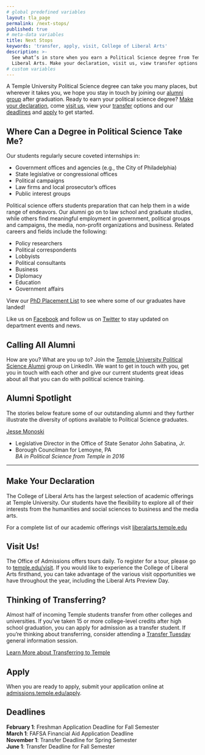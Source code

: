 ```yaml
---
# global predefined variables
layout: tla_page
permalink: /next-stops/
published: true
# meta-data variables
title: Next Stops
keywords: 'transfer, apply, visit, College of Liberal Arts'
description: >-
  See what’s in store when you earn a Political Science degree from Temple University’s College of
  Liberal Arts. Make your declaration, visit us, view transfer options and deadlines, and apply!
# custom variables
---
```

A Temple University Political Science degree can take you many places, but wherever it takes you, we hope you stay in touch by joining our [alumni group](#calling-all-alumni) after graduation. Ready to earn your political science degree? [Make your declaration](#make-your-declaration), come [visit us](#visit-us), view your [transfer](#thinking-of-transferring) options and our [deadlines](#deadlines) and [apply](#apply) to get started.

## Where Can a Degree in Political Science Take Me?
Our students regularly secure coveted internships in:

- Government offices and agencies (e.g., the City of Philadelphia)
- State legislative or congressional offices
- Political campaigns
- Law firms and local prosecutor’s offices
- Public interest groups

Political science offers students preparation that can help them in a wide range of endeavors. Our alumni go on to law school and graduate studies, while others find meaningful employment in government, political groups and campaigns, the media, non-profit organizations and business. Related careers and fields include the following:

- Policy researchers
- Political correspondents
- Lobbyists
- Political consultants
- Business
- Diplomacy
- Education
- Government affairs

View our [PhD Placement List](https://www.dropbox.com/s/ffhq3mxmwct31t7/POLS%20phd%20placement%20record.pdf?dl=0) to see where some of our graduates have landed!

Like us on [Facebook](https://www.facebook.com/TUpolisci/) and follow us on [Twitter](https://twitter.com/TUpolisci) to stay updated on department events and news.

## Calling All Alumni
How are you? What are you up to? Join the [Temple University Political Science Alumni](https://www.linkedin.com/groups/3823848/profile) group on LinkedIn. We want to get in touch with you, get you in touch with each other and give our current students great ideas about all that you can do with political science training.

## Alumni Spotlight
The stories below feature some of our outstanding alumni and they further illustrate the diversity of options available to Political Science graduates. 

[Jesse Monoski](https://liberalarts.temple.edu/news/alumni-spotlight-jesse-monoski)<br/>
  - Legislative Director in the Office of State Senator John Sabatina, Jr.<br/>
  - Borough Councilman for Lemoyne, PA <br/>
  _BA in Political Science from Temple in 2016_<br/>

___

## Make Your Declaration
The College of Liberal Arts has the largest selection of academic offerings at Temple University. Our students have the flexibility to explore all of their interests from the humanities and social sciences to business and the media arts.

For a complete list of our academic offerings visit [liberalarts.temple.edu](https://liberalarts.temple.edu)

## Visit Us!
The Office of Admissions offers tours daily. To register for a tour, please go to [temple.edu/visit](http://admissions.temple.edu/visit). If you would like to experience the College of Liberal Arts firsthand, you can take advantage of the various visit opportunities we have throughout the year, including the Liberal Arts Preview Day.

## Thinking of Transferring?
Almost half of incoming Temple students transfer from other colleges and universities. If you’ve taken 15 or more college-level credits after high school graduation, you can apply for admission as a transfer student. If you’re thinking about transferring, consider attending a [Transfer Tuesday](http://admissions.temple.edu/visit/transfer-tuesday) general information session.

[Learn More about Transferring to Temple](http://admissions.temple.edu/visit/transfer-tuesday)

## Apply
When you are ready to apply, submit your application online at [admissions.temple.edu/apply](https://admissions.temple.edu/apply).

## Deadlines

**February 1**: Freshman Application Deadline for Fall Semester<br>
**March 1**: FAFSA Financial Aid Application Deadline<br>
**November 1**: Transfer Deadline for Spring Semester<br>
**June 1**: Transfer Deadline for Fall Semester
